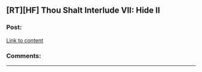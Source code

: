 ## [RT][HF] Thou Shalt Interlude VII: Hide II

### Post:

[Link to content](https://thoushaltserial.wordpress.com/2019/07/02/interlude-vii-hide-ii/)

### Comments:

---

